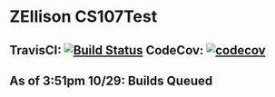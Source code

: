 # ZEllison CS107Test
## TravisCI: [![Build Status](https://travis-ci.org/ZacharyEllison/cs107test.svg?branch=master)](https://travis-ci.org/ZacharyEllison/cs107test)  CodeCov:  [![codecov](https://codecov.io/gh/ZacharyEllison/cs107test/branch/master/graph/badge.svg?token=7O1R96TKB8)](undefined)

## As of 3:51pm 10/29: Builds Queued